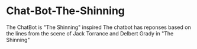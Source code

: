 # Chat-Bot-The-Shinning
The ChatBot is "The Shinning" inspired
The chatbot has reponses based on the lines from the scene of Jack Torrance and Delbert Grady in "The Shinning"
